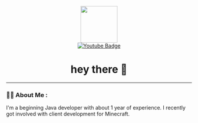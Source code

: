 <div id="header" align="center">
  <img src="https://media.giphy.com/media/M9gbBd9nbDrOTu1Mqx/giphy.gif" width="100"/>
  <div id="badges">
    <a href="https://www.youtube.com/channel/UCB1tZbQVQ7el30Btc5utF-g">
      <img src="https://img.shields.io/badge/YouTube-red?style=for-the-badge&logo=youtube&logoColor=white" alt="Youtube Badge"/>
    </a>
  </div>
  <img src="https://komarev.com/ghpvc/?username=clowniak&style=flat-square&color=blue" alt=""/>
  <h1>
    hey there 👋
  </h1>
</div>

---

### :woman_technologist: About Me :

I'm a beginning Java developer with about 1 year of experience. I recently got involved with client development for Minecraft.

